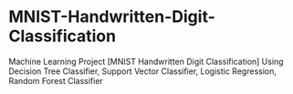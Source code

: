 # MNIST-Handwritten-Digit-Classification
Machine Learning Project [MNIST Handwritten Digit Classification] Using Decision Tree Classifier, Support Vector Classifier, Logistic Regression, Random Forest Classifier
